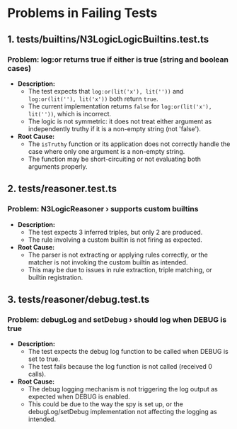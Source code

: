 # Problems in Failing Tests

## 1. tests/builtins/N3LogicLogicBuiltins.test.ts
### Problem: log:or returns true if either is true (string and boolean cases)
- **Description:**
  - The test expects that `log:or(lit('x'), lit(''))` and `log:or(lit(''), lit('x'))` both return `true`.
  - The current implementation returns `false` for `log:or(lit('x'), lit(''))`, which is incorrect.
  - The logic is not symmetric: it does not treat either argument as independently truthy if it is a non-empty string (not 'false').
- **Root Cause:**
  - The `isTruthy` function or its application does not correctly handle the case where only one argument is a non-empty string.
  - The function may be short-circuiting or not evaluating both arguments properly.

## 2. tests/reasoner.test.ts
### Problem: N3LogicReasoner › supports custom builtins
- **Description:**
  - The test expects 3 inferred triples, but only 2 are produced.
  - The rule involving a custom builtin is not firing as expected.
- **Root Cause:**
  - The parser is not extracting or applying rules correctly, or the matcher is not invoking the custom builtin as intended.
  - This may be due to issues in rule extraction, triple matching, or builtin registration.

## 3. tests/reasoner/debug.test.ts
### Problem: debugLog and setDebug › should log when DEBUG is true
- **Description:**
  - The test expects the debug log function to be called when DEBUG is set to true.
  - The test fails because the log function is not called (received 0 calls).
- **Root Cause:**
  - The debug logging mechanism is not triggering the log output as expected when DEBUG is enabled.
  - This could be due to the way the spy is set up, or the debugLog/setDebug implementation not affecting the logging as intended.
